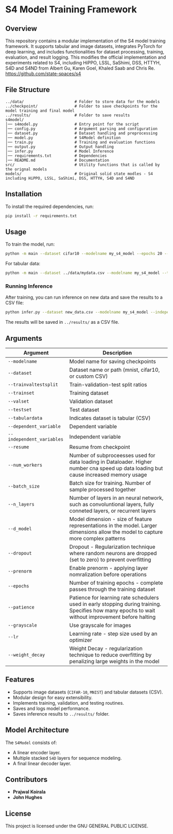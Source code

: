 # S4 Model Training Framework

## Overview
This repository contains a modular implementation of the S4 model training framework. It supports tabular and image datasets, integrates PyTorch for deep learning, and includes functionalities for dataset processing, training, evaluation, and result logging. This modifies the official implementation and experiments related to S4, including HiPPO, LSSL, SaShimi, DSS, HTTYH, S4D and S4ND from Albert Gu, Karen Goel, Khaled Saab and Chris Re. https://github.com/state-spaces/s4

## File Structure
```
../data/                      # Folder to store data for the models
../checkpoint/                # Folder to save checkpoints for the model training and final model
../results/                   # Folder to save results
s4model/
│── s4model.py                # Entry point for the script
│── config.py                 # Argument parsing and configuration
│── dataset.py                # Dataset handling and preprocessing
│── model.py                  # S4Model definition
│── train.py                  # Training and evaluation functions
│── output.py                 # Output handling
│── infer.py                  # Model Inference
│── requirements.txt          # Dependencies
│── README.md                 # Documentation
src/                          # Utility functions that is called by the orignal models
models/                       # Original solid state modles - S4 including HiPPO, LSSL, SaShimi, DSS, HTTYH, S4D and S4ND
```

## Installation
To install the required dependencies, run:
```sh
pip install -r requirements.txt
```

## Usage
To train the model, run:
```sh
python -m main --dataset cifar10 --modelname my_s4_model --epochs 20 --batch_size 64
```
For tabular data:
```sh
python -m main --dataset ../data/mydata.csv --modelname my_s4_model --tabulardata --dependent_variable label --independent_variables feature1 feature2 feature3
```

### Running Inference
After training, you can run inference on new data and save the results to a CSV file:
```sh
python infer.py --dataset new_data.csv --modelname my_s4_model --independent_variables feature1 feature2 feature3
```
The results will be saved in `../results/` as a CSV file.


## Arguments
| Argument | Description |
|----------|-------------|
| `--modelname` | Model name for saving checkpoints |
| `--dataset` | Dataset name or path (mnist, cifar10, or custom CSV) |
| `--trainvaltestsplit` | Train-validation-test split ratios |
| `--trainset` | Training dataset |
| `--valset` | Validation dataset |
| `--testset` | Test dataset |
| `--tabulardata` | Indicates dataset is tabular (CSV) |
| `--dependent_variable` | Dependent variable |
| `--independent_variables` | Independent variable |
| `--resume` | Resume from checkpoint |
| `--num_workers` | Number of subproceesses used for data loading in Dataloader. Higher number cna speed up data loading but cause increased memory usage |
| `--batch_size` | Batch size for training. Number of sample processed together |
| `--n_layers` | Number of layers in an neural network, such as convoluntional layers, fully conneted layers, or recurrent layers |
| `--d_model` | Model dimension - size of feature representations in the model. Larger dimensions allow the model to capture more complex patterns |
| `--dropout` | Dropout - Regularization technique where random neurons are dropped (set to zero) to prevent overfitting |
| `--prenorm` | Enable prenorm - applying layer nomralization before operations |
| `--epochs` | Number of training epochs - complete passes through the training dataset |
| `--patience` | Patience for learning rate schedulers used in early stopping during training. Specifies how many epochs to wait without improvement before halting |
| `--grayscale` | Use grayscale for images |
| `--lr` | Learning rate - step size used by an optimizer |
| `--weight_decay` | Weight Decay - regularization technique to reduce overfitting by penalizing large weights in the model |

## Features
- Supports image datasets (`CIFAR-10`, `MNIST`) and tabular datasets (CSV).
- Modular design for easy extensibility.
- Implements training, validation, and testing routines.
- Saves and logs model performance.
- Saves inference results to `../results/` folder.


## Model Architecture
The `S4Model` consists of:
- A linear encoder layer.
- Multiple stacked `S4D` layers for sequence modeling.
- A final linear decoder layer.

## Contributors
- **Prajwal Koirala**
- **John Hughes**

## License
This project is licensed under the GNU GENERAL PUBLIC LICENSE.